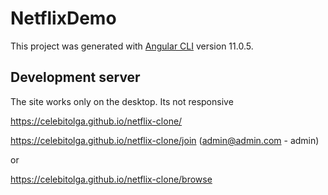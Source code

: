 # NetflixDemo

This project was generated with [Angular CLI](https://github.com/angular/angular-cli) version 11.0.5.

## Development server

The site works only on the desktop. Its not responsive

https://celebitolga.github.io/netflix-clone/

https://celebitolga.github.io/netflix-clone/join 
(admin@admin.com  -  admin) 

or

https://celebitolga.github.io/netflix-clone/browse
